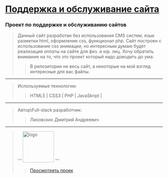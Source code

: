 # [Поддержка и обслуживание сайта](http://sipios.roza-vetrov.pro/) 
### Проект по поддержке и обслуживанию сайтов
>Данный сайт разработан без использования CMS систем, язык разметки html, оформление css, функционал php. Сайт построен с использование сss анимации, но интересным думаю будет реализация оплаты на сайте  для физ. и юр. лиц. Хочу обратить внимание на то, что зто проект который надо доводить до ума.
>> В репозитории не весь сайт, а некоторые на мой взгляд интересные для вас файлы. 
 ---
 >Используемые технологии:
 >> HTML5 | CSS3 | PHP | JavaSkript |
 ---
 >Автор\Full-stack разработчик:
 >> Лиховских Дмитрий Андреевич
 ---
>''' <img alt="logo" src="logo.png" width="100px" stail="vertical-align:bottom"> ''' <br>
>>[Просмотреть проек](http://sipios.roza-vetrov.pro/)
